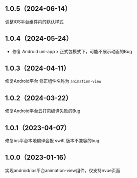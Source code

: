 ## 1.0.5（2024-06-14）
调整iOS平台组件内的默认样式
## 1.0.4（2024-05-24）
+ 修复 Android uni-app x 正式包模式下，可能不展示动画的Bug
## 1.0.3（2024-04-11）
修复Android平台 修正组件名称为 `animation-view`
## 1.0.2（2024-03-22）
修复Android平台云打包编译失败的Bug
## 1.0.1（2023-04-07）
修复ios平台本地编译会报 swift 版本不兼容的bug
## 1.0.0（2023-01-16）
实现android/ios平台animation-view组件，仅支持nvue页面
